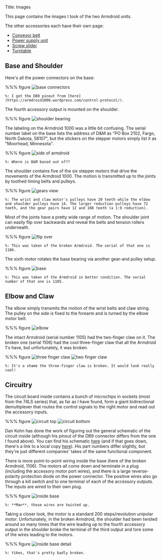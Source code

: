 Title: Images

This page contains the images I took of the two Armdroid units.

The other accessories each have their own page:

* [Conveyor belt]({filename}conveyor.md)
* [Power supply unit]({filename}power.md)
* [Screw slider]({filename}slider.md)
* [Turntable]({filename}turntable.md)

## Base and Shoulder

Here's all the power connectors on the base:

%%% figure
    ![base connectors]({attach}start/front.png)

    %: I got the DB9 pinout from [here](https://armdroid1000.wordpress.com/control-protocol/).

The fourth accessory output is mounted on the shoulder.

%%% figure
    ![shoulder bearing]({attach}start/shoulder_bearing.png)

The labeling on the Armdroid 1000 was a little bit confusing. The serial number label on the base lists the address of D&M as "PO Box 2102, Fargo, North Dakota, 58107", but the stickers on the stepper motors simply list it as "Moorhead, Minnesota".

%%% figure
    ![side of armdroid]({attach}start/side.png)

    %: Where is D&M based out of??

The shoulder contains five of the six stepper motors that drive the movements of the Armdroid 1000. The motion is transmitted up to the joints by toothed timing belts and pulleys.

%%% figure
    ![gears view]({attach}start/shoulder.png)

    %: The wrist and claw motor's pulleys have 20 teeth while the elbow and shoulder pulleys have 14. The larger reduction pulleys have 72 teeth, and the gear pairs have 12 and 108 teeth (a 1:9 reduction).

Most of the joints have a pretty wide range of motion. The shoulder joint can easily flip over backwards and reveal the belts and tension rollers underneath.

%%% figure
    ![flip over]({attach}start/broken_base.png)

    %: This was taken of the broken Armdroid. The serial of that one is 1106.

The sixth motor rotates the base bearing via another gear-and pulley setup.

%%% figure
    ![base]({attach}start/top_base.png)

    %: This was taken of the Armdroid in better condition. The serial number of that one is 1105.

## Elbow and Claw

The elbow simply transmits the motion of the wrist belts and claw string. The pulley on the side is fixed to the forearm and is turned by the elbow motor belt.

%%% figure
    ![elbow]({attach}start/elbow.png)

The intact Armdroid (serial number 1105) had the two-finger claw on it. The broken one (serial 1106) had the cool three-finger claw that all the Armdroid 1's have, but unfortunately, it was broken.

%%% figure
    ![three finger claw]({attach}start/claw/claw_broken.png)
    ![two finger claw]({attach}start/claw/claw.png)

    %: It's a shame the three-finger claw is broken. It would look really cool!

## Circuitry

The circuit board inside contains a bunch of microchips in sockets (most from the 74LS series) that, as far as I have found, form a giant bidirectional demultiplexer that routes the control signals to the right motor and read out the accessory inputs.

%%% figure
    ![circuit top]({attach}start/circuits/circuit_top.png)
    ![circuit bottom]({attach}start/circuits/circuit_bottom.png)

Dan Kohn has done the work of figuring out the general schematic of the circuit inside (although his pinout of the DB9 connector differs from the one I found above). You can find his schematic [here](http://dankohn.info/projects/armdroid_1000/schematic.pdf) (and if that goes down, there's a link to a local copy [here]({filename}../resources/index.md)). His part numbers differ slightly, but they're just different companies' takes of the same functional component.

There is more point-to-point wiring inside the base (here of the broken Armdroid, 1106). The motors all come down and terminate in a plug (including the accessory motor port wires), and there is a large reverse-polarity protection diode on the power connector. The positive wires also go through a kill switch and to one terminal of each of the accessory outputs. The inputs are wired to their own plug.

%%% figure
    ![inside base]({attach}start/inside_base.png)

    %: **Man**, those wires are twisted up.

Taking a closer look, the motor is a standard 200 steps/revolution unipolar motor. Unfortunately, in the broken Armdroid, the shoulder had been twisted around so many times that the wire leading up to the fourth accessory output in the shoulder broke the terminal of the third output and tore some of the wires leading to the motors.

%%% figure
    ![inside base detail]({attach}start/inside_detail.png)

    %: Yikes, that's pretty badly broken.
